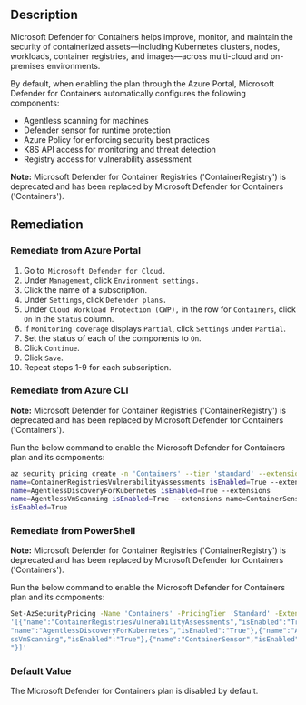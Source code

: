 ## Description

Microsoft Defender for Containers helps improve, monitor, and maintain the security of containerized assets—including Kubernetes clusters, nodes, workloads, container registries, and images—across multi-cloud and on-premises environments.

By default, when enabling the plan through the Azure Portal, Microsoft Defender for Containers automatically configures the following components:

- Agentless scanning for machines
- Defender sensor for runtime protection
- Azure Policy for enforcing security best practices
- K8S API access for monitoring and threat detection
- Registry access for vulnerability assessment

**Note:** Microsoft Defender for Container Registries ('ContainerRegistry') is deprecated
and has been replaced by Microsoft Defender for Containers ('Containers').

## Remediation

### Remediate from Azure Portal

1. Go to` Microsoft Defender for Cloud.`
2. Under `Management`, click `Environment settings.`
3. Click the name of a subscription.
4. Under `Settings`, click `Defender plans.`
5. Under `Cloud Workload Protection (CWP),` in the row for `Containers`, click `On` in the `Status` column.
6. If `Monitoring coverage` displays `Partial`, click `Settings` under `Partial`.
7. Set the status of each of the components to `On`.
8. Click `Continue`.
9. Click `Save`.
10. Repeat steps 1-9 for each subscription.

### Remediate from Azure CLI

**Note:** Microsoft Defender for Container Registries ('ContainerRegistry') is deprecated and has been replaced by Microsoft Defender for Containers ('Containers').

Run the below command to enable the Microsoft Defender for Containers plan and its components:

```bash
az security pricing create -n 'Containers' --tier 'standard' --extensions
name=ContainerRegistriesVulnerabilityAssessments isEnabled=True --extensions
name=AgentlessDiscoveryForKubernetes isEnabled=True --extensions
name=AgentlessVmScanning isEnabled=True --extensions name=ContainerSensor
isEnabled=True
```

### Remediate from PowerShell

**Note:** Microsoft Defender for Container Registries ('ContainerRegistry') is deprecated and has been replaced by Microsoft Defender for Containers ('Containers').

Run the below command to enable the Microsoft Defender for Containers plan and its components:

```bash
Set-AzSecurityPricing -Name 'Containers' -PricingTier 'Standard' -Extension
'[{"name":"ContainerRegistriesVulnerabilityAssessments","isEnabled":"True"},{
"name":"AgentlessDiscoveryForKubernetes","isEnabled":"True"},{"name":"Agentle
ssVmScanning","isEnabled":"True"},{"name":"ContainerSensor","isEnabled":"True
"}]'
```

### Default Value

The Microsoft Defender for Containers plan is disabled by default.
